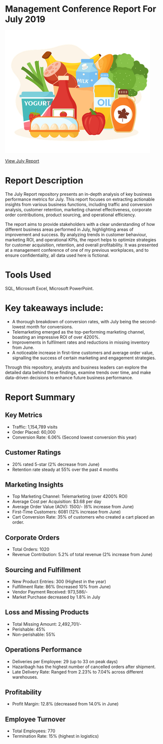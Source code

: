 # Management Conference Report For July 2019

<img src="Picture1.png">

[View July Report](https://github.com/sharminhossainbd/July-2019-Report/blob/1bb6b164924a8c6f8e1ce06e77cd3bee05a7f847/July%20Report.pdf)

# Report Description
The July Report repository presents an in-depth analysis of key business performance metrics for July. This report focuses on extracting actionable insights from various business functions, including traffic and conversion analysis, customer retention, marketing channel effectiveness, corporate order contributions, product sourcing, and operational efficiency.

The report aims to provide stakeholders with a clear understanding of how different business areas performed in July, highlighting areas of improvement and success. By analyzing trends in customer behaviour, marketing ROI, and operational KPIs, the report helps to optimize strategies for customer acquisition, retention, and overall profitability. It was presented at a management conference of one of my previous workplaces, and to ensure confidentiality, all data used here is fictional.

# Tools Used
SQL, Microsoft Excel, Microsoft PowerPoint.

# Key takeaways include:

- A thorough breakdown of conversion rates, with July being the second-lowest month for conversions.
- Telemarketing emerged as the top-performing marketing channel, boasting an impressive ROI of over 4200%.
- Improvements in fulfilment rates and reductions in missing inventory from June.
- A noticeable increase in first-time customers and average order value, signalling the success of certain marketing and engagement strategies.
  
Through this repository, analysts and business leaders can explore the detailed data behind these findings, examine trends over time, and make data-driven decisions to enhance future business performance.

# Report Summary
## Key Metrics
- Traffic: 1,154,789 visits
- Order Placed: 60,000
- Conversion Rate: 6.06% (Second lowest conversion this year)

## Customer Ratings

- 20% rated 5-star (2% decrease from June)
- Retention rate steady at 55% over the past 4 months
  
## Marketing Insights

- Top Marketing Channel: Telemarketing (over 4200% ROI)
- Average Cost per Acquisition: $3.68 per day
- Average Order Value (AOV): 1500/- (6% increase from June)
- First-Time Customers: 6081 (12% increase from June)
- Cart Conversion Rate: 35% of customers who created a cart placed an order.

## Corporate Orders

- Total Orders: 1020
- Revenue Contribution: 5.2% of total revenue (2% increase from June)
  
## Sourcing and Fulfillment

- New Product Entries: 300 (Highest in the year)
- Fulfillment Rate: 86% (Increased 10% from June)
- Vendor Payment Received: 973,586/-
- Market Purchase decreased by 1.8% in July 
  
## Loss and Missing Products

- Total Missing Amount: 2,492,701/-
- Perishable: 45%
- Non-perishable: 55%

## Operations Performance

- Deliveries per Employee: 29 (up to 33 on peak days)
- Hazaribagh has the highest number of cancelled orders after shipment. 
- Late Delivery Rate: Ranged from 2.23% to 7.04% across different warehouses.
  
## Profitability

- Profit Margin: 12.8% (decreased from 14.0% in June)
  
## Employee Turnover

- Total Employees: 770
- Termination Rate: 15% (highest in logistics)
